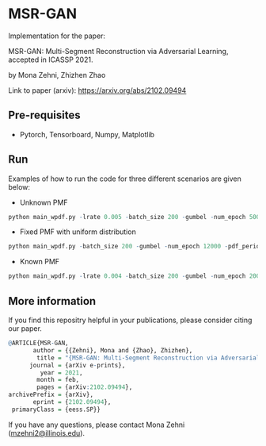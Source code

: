 # MSR-GAN

Implementation for the paper:

MSR-GAN: Multi-Segment Reconstruction via Adversarial Learning, accepted in ICASSP 2021.

by Mona Zehni, Zhizhen Zhao

Link to paper (arxiv): https://arxiv.org/abs/2102.09494

## Pre-requisites
- Pytorch, Tensorboard, Numpy, Matplotlib

## Run
Examples of how to run the code for three different scenarios are given below:
- Unknown PMF
```r
python main_wpdf.py -lrate 0.005 -batch_size 200 -gumbel -num_epoch 5000 -pdf_periodic -sig_len 64 -mask_len 24 -mid_size 100 -mode_sig tri -num_meas 50000 -seed 0 -exp_name test_unknown
```
- Fixed PMF with uniform distribution
```r
python main_wpdf.py -batch_size 200 -gumbel -num_epoch 12000 -pdf_periodic -sig_len 64 -mask_len 24 -mid_size 100 -mode_sig tri -num_meas 50000 -seed 0 -unif_pdf -exp_name test_fixed
```
- Known PMF
```r
python main_wpdf.py -lrate 0.004 -batch_size 200 -gumbel -num_epoch 20000 -pdf_periodic -sig_len 64 -mask_len 24 -mid_size 100 -mode_sig tri -num_meas 50000 -seed 0 -correct_pdf -exp_name test_known
```

## More information
If you find this repositry helpful in your publications, please consider citing our paper.
```r
@ARTICLE{MSR-GAN,
       author = {{Zehni}, Mona and {Zhao}, Zhizhen},
        title = "{MSR-GAN: Multi-Segment Reconstruction via Adversarial Learning}",
      journal = {arXiv e-prints},
         year = 2021,
        month = feb,
        pages = {arXiv:2102.09494},
archivePrefix = {arXiv},
       eprint = {2102.09494},
 primaryClass = {eess.SP}}
```
If you have any questions, please contact Mona Zehni (mzehni2@illinois.edu).
